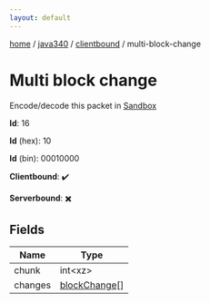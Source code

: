 ```yaml
---
layout: default
---
```


[home](/)  /  [java340](/protocol/java340)  /  [clientbound](/protocol/java340/clientbound)  /  multi-block-change

# Multi block change

Encode/decode this packet in [Sandbox](../../../sandbox/java340#Clientbound.MultiBlockChange)

**Id**: 16

**Id** (hex): 10

**Id** (bin): 00010000

**Clientbound**: ✔️

**Serverbound**: ✖️

## Fields

Name | Type
---|---
chunk | int&lt;xz&gt;
changes | [blockChange](/protocol/java340/types/block-change)[]

